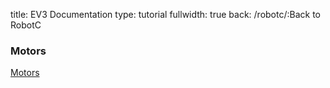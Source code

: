 title: EV3 Documentation
type: tutorial
fullwidth: true
back: /robotc/:Back to RobotC

<div class="filecontainer">
<h3>Motors</h3>
<div class="filebox"><a href="motors">Motors</a></div>
</div>